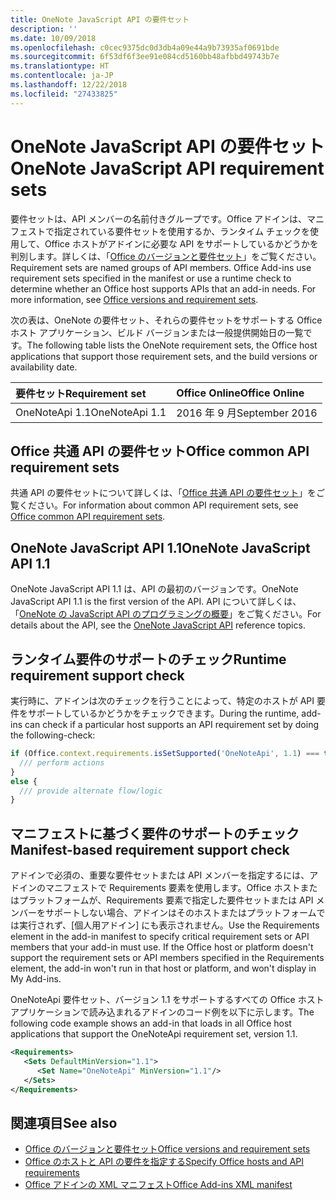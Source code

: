 ```yaml
---
title: OneNote JavaScript API の要件セット
description: ''
ms.date: 10/09/2018
ms.openlocfilehash: c0cec9375dc0d3db4a09e44a9b73935af0691bde
ms.sourcegitcommit: 6f53df6f3ee91e084cd5160bb48afbbd49743b7e
ms.translationtype: HT
ms.contentlocale: ja-JP
ms.lasthandoff: 12/22/2018
ms.locfileid: "27433825"
---
```

# <a name="onenote-javascript-api-requirement-sets"></a><span data-ttu-id="fb7a4-102">OneNote JavaScript API の要件セット</span><span class="sxs-lookup"><span data-stu-id="fb7a4-102">OneNote JavaScript API requirement sets</span></span>

<span data-ttu-id="fb7a4-p101">要件セットは、API メンバーの名前付きグループです。Office アドインは、マニフェストで指定されている要件セットを使用するか、ランタイム チェックを使用して、Office ホストがアドインに必要な API をサポートしているかどうかを判別します。詳しくは、「[Office のバージョンと要件セット](https://docs.microsoft.com/office/dev/add-ins/develop/office-versions-and-requirement-sets)」をご覧ください。</span><span class="sxs-lookup"><span data-stu-id="fb7a4-p101">Requirement sets are named groups of API members. Office Add-ins use requirement sets specified in the manifest or use a runtime check to determine whether an Office host supports APIs that an add-in needs. For more information, see [Office versions and requirement sets](https://docs.microsoft.com/office/dev/add-ins/develop/office-versions-and-requirement-sets).</span></span>

<span data-ttu-id="fb7a4-106">次の表は、OneNote の要件セット、それらの要件セットをサポートする Office ホスト アプリケーション、ビルド バージョンまたは一般提供開始日の一覧です。</span><span class="sxs-lookup"><span data-stu-id="fb7a4-106">The following table lists the OneNote requirement sets, the Office host applications that support those requirement sets, and the build versions or availability date.</span></span>

|  <span data-ttu-id="fb7a4-107">要件セット</span><span class="sxs-lookup"><span data-stu-id="fb7a4-107">Requirement set</span></span>  |  <span data-ttu-id="fb7a4-108">Office Online</span><span class="sxs-lookup"><span data-stu-id="fb7a4-108">Office Online</span></span> | 
|:-----|:-----|
| <span data-ttu-id="fb7a4-109">OneNoteApi 1.1</span><span class="sxs-lookup"><span data-stu-id="fb7a4-109">OneNoteApi 1.1</span></span>  | <span data-ttu-id="fb7a4-110">2016 年 9 月</span><span class="sxs-lookup"><span data-stu-id="fb7a4-110">September 2016</span></span> |  

## <a name="office-common-api-requirement-sets"></a><span data-ttu-id="fb7a4-111">Office 共通 API の要件セット</span><span class="sxs-lookup"><span data-stu-id="fb7a4-111">Office common API requirement sets</span></span>

<span data-ttu-id="fb7a4-112">共通 API の要件セットについて詳しくは、「[Office 共通 API の要件セット](office-add-in-requirement-sets.md)」をご覧ください。</span><span class="sxs-lookup"><span data-stu-id="fb7a4-112">For information about common API requirement sets, see [Office common API requirement sets](office-add-in-requirement-sets.md).</span></span>

## <a name="onenote-javascript-api-11"></a><span data-ttu-id="fb7a4-113">OneNote JavaScript API 1.1</span><span class="sxs-lookup"><span data-stu-id="fb7a4-113">OneNote JavaScript API 1.1</span></span> 

<span data-ttu-id="fb7a4-114">OneNote JavaScript API 1.1 は、API の最初のバージョンです。</span><span class="sxs-lookup"><span data-stu-id="fb7a4-114">OneNote JavaScript API 1.1 is the first version of the API.</span></span> <span data-ttu-id="fb7a4-115">API について詳しくは、「[OneNote の JavaScript API のプログラミングの概要](https://docs.microsoft.com/office/dev/add-ins/onenote/onenote-add-ins-programming-overview)」をご覧ください。</span><span class="sxs-lookup"><span data-stu-id="fb7a4-115">For details about the API, see the [OneNote JavaScript API](https://docs.microsoft.com/office/dev/add-ins/onenote/onenote-add-ins-programming-overview) reference topics.</span></span>

## <a name="runtime-requirement-support-check"></a><span data-ttu-id="fb7a4-116">ランタイム要件のサポートのチェック</span><span class="sxs-lookup"><span data-stu-id="fb7a4-116">Runtime requirement support check</span></span>

<span data-ttu-id="fb7a4-117">実行時に、アドインは次のチェックを行うことによって、特定のホストが API 要件をサポートしているかどうかをチェックできます。</span><span class="sxs-lookup"><span data-stu-id="fb7a4-117">During the runtime, add-ins can check if a particular host supports an API requirement set by doing the following-check:</span></span> 

```js
if (Office.context.requirements.isSetSupported('OneNoteApi', 1.1) === true) {
  /// perform actions
}
else {
  /// provide alternate flow/logic
}
```

## <a name="manifest-based-requirement-support-check"></a><span data-ttu-id="fb7a4-118">マニフェストに基づく要件のサポートのチェック</span><span class="sxs-lookup"><span data-stu-id="fb7a4-118">Manifest-based requirement support check</span></span>

<span data-ttu-id="fb7a4-p103">アドインで必須の、重要な要件セットまたは API メンバーを指定するには、アドインのマニフェストで Requirements 要素を使用します。Office ホストまたはプラットフォームが、Requirements 要素で指定した要件セットまたは API メンバーをサポートしない場合、アドインはそのホストまたはプラットフォームでは実行されず、[個人用アドイン] にも表示されません。</span><span class="sxs-lookup"><span data-stu-id="fb7a4-p103">Use the Requirements element in the add-in manifest to specify critical requirement sets or API members that your add-in must use. If the Office host or platform doesn't support the requirement sets or API members specified in the Requirements element, the add-in won't run in that host or platform, and won't display in My Add-ins.</span></span>

<span data-ttu-id="fb7a4-121">OneNoteApi 要件セット、バージョン 1.1 をサポートするすべての Office ホスト アプリケーションで読み込まれるアドインのコード例を以下に示します。</span><span class="sxs-lookup"><span data-stu-id="fb7a4-121">The following code example shows an add-in that loads in all Office host applications that support the OneNoteApi requirement set, version 1.1.</span></span>

```xml
<Requirements>
   <Sets DefaultMinVersion="1.1">
      <Set Name="OneNoteApi" MinVersion="1.1"/>
   </Sets>
</Requirements>
```

## <a name="see-also"></a><span data-ttu-id="fb7a4-122">関連項目</span><span class="sxs-lookup"><span data-stu-id="fb7a4-122">See also</span></span>

- [<span data-ttu-id="fb7a4-123">Office のバージョンと要件セット</span><span class="sxs-lookup"><span data-stu-id="fb7a4-123">Office versions and requirement sets</span></span>](https://docs.microsoft.com/office/dev/add-ins/develop/office-versions-and-requirement-sets)
- [<span data-ttu-id="fb7a4-124">Office のホストと API の要件を指定する</span><span class="sxs-lookup"><span data-stu-id="fb7a4-124">Specify Office hosts and API requirements</span></span>](https://docs.microsoft.com/office/dev/add-ins/develop/specify-office-hosts-and-api-requirements)
- [<span data-ttu-id="fb7a4-125">Office アドインの XML マニフェスト</span><span class="sxs-lookup"><span data-stu-id="fb7a4-125">Office Add-ins XML manifest</span></span>](https://docs.microsoft.com/office/dev/add-ins/develop/add-in-manifests)
